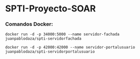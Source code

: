 # SPTI-Proyecto-SOAR
### Comandos Docker:
```
docker run -d -p 34000:5000 --name servidor-fachada juanpablodaza/spti-servidorfachada
```

```
docker run -d -p 42000:42000 --name servidor-portalusuario juanpablodaza/spti-servidorportalusuario
```